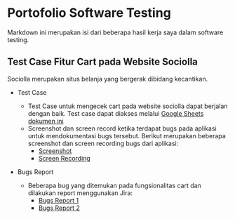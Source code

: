 # Portofolio Software Testing

Markdown ini merupakan isi dari beberapa hasil kerja saya dalam software testing.

## Test Case Fitur Cart pada Website Sociolla

Sociolla merupakan situs belanja yang bergerak dibidang kecantikan.
- Test Case
  - Test Case untuk mengecek cart pada website sociolla dapat berjalan dengan baik. Test case dapat diakses melalui [Google Sheets dokumen ini](https://docs.google.com/spreadsheets/d/1KUYDSU7LX_qasGzJkQhKDt3oguEEj34o/edit?usp=sharing&ouid=115495345052079247353&rtpof=true&sd=true)
  - Screenshot dan screen record ketika terdapat bugs pada aplikasi untuk mendokumentasi bugs tersebut. Berikut merupakan beberapa screenshot dan screen recording bugs dari aplikasi:
    - [Screenshot](https://drive.google.com/file/d/15EPKhl-p_58AAD5gu7MIs0BMWpo8twWB/view?usp=sharing)
    - [Screen Recording](https://drive.google.com/file/d/13ZosXZV7rzeZorWZDlIrJnbbDAcitbjG/view?usp=sharing)

- Bugs Report
  - Beberapa bug yang ditemukan pada fungsionalitas cart dan dilakukan report menggunakan Jira:
    - [Bugs Report 1](https://drive.google.com/file/d/1ZAEmGE_nVvXAj_NtI-EX3NADDnWZyC5r/view?usp=sharing)
    - [Bugs Report 2](https://drive.google.com/file/d/11YWRNn8zT4nPD8YQQtcVUeExi-ghwd32/view?usp=sharing)
